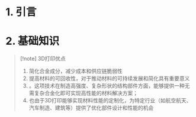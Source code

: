 # 1. 引言


# 2. 基础知识

> [!note] 3D打印优点
> 1. 简化合金成分，减少成本和供应链脆弱性
> 2. 提高材料的可回收性，对于推动材料的可持续发展和简化具有重要意义
> 3. 。这项技术在制造高强度、复杂形状的结构部件方面，能够提供一种无需复杂合金化即可实现高性能的材料解决方案；
> 4. 也由于3D打印能够实现材料性能的定制化，为特定行业（如航空航天、汽车制造、建筑等）提供了优化部件设计和性能的机会

